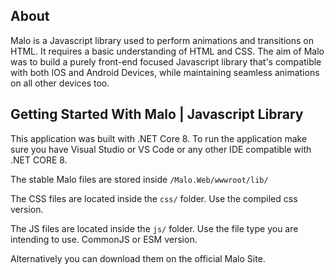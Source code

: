 ## About

Malo is a Javascript library used to perform animations and transitions on HTML. It requires a basic understanding of HTML and CSS. 
The aim of Malo was to build a purely front-end focused Javascript library that's compatible with both IOS and Android Devices, 
while maintaining seamless animations on all other devices too.

## Getting Started With Malo | Javascript Library

This application was built with .NET Core 8. To run the application make sure you have Visual Studio or VS Code or any other IDE compatible with .NET CORE 8.

The stable Malo files are stored inside `/Malo.Web/wwwroot/lib/`

The CSS files are located inside the `css/` folder. Use the compiled css version.

The JS files are located inside the `js/` folder. Use the file type you are intending to use. CommonJS or ESM version.

Alternatively you can download them on the official Malo Site.
